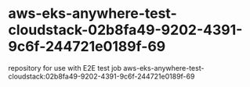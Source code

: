 # aws-eks-anywhere-test-cloudstack-02b8fa49-9202-4391-9c6f-244721e0189f-69
repository for use with E2E test job aws-eks-anywhere-test-cloudstack:02b8fa49-9202-4391-9c6f-244721e0189f-69
